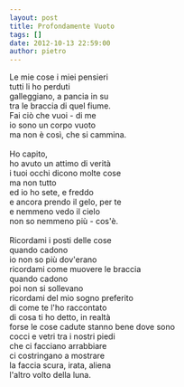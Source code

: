```yaml
---
layout: post
title: Profondamente Vuoto
tags: []
date: 2012-10-13 22:59:00
author: pietro
---
```

Le mie cose i miei pensieri<br/>tutti li ho perduti<br/>galleggiano, a pancia in su<br/>tra le braccia di quel fiume.<br/>Fai ciò che vuoi - di me<br/>io sono un corpo vuoto<br/>ma non è così, che si cammina.<br/><br/>Ho capito,<br/>ho avuto un attimo di verità<br/>i tuoi occhi dicono molte cose<br/>ma non tutto<br/>ed io ho sete, e freddo<br/>e ancora prendo il gelo, per te<br/>e nemmeno vedo il cielo<br/>non so nemmeno più - cos'è.<br/><br/>Ricordami i posti delle cose<br/>quando cadono<br/>io non so più dov'erano<br/>ricordami come muovere le braccia<br/>quando cadono<br/>poi non si sollevano<br/>ricordami del mio sogno preferito<br/>di come te l'ho raccontato<br/>di cosa ti ho detto, in realtà<br/>forse le cose cadute stanno bene dove sono<br/>cocci e vetri tra i nostri piedi<br/>che ci facciano arrabbiare<br/>ci costringano a mostrare<br/>la faccia scura, irata, aliena<br/>l'altro volto della luna.
